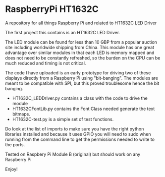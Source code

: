 # RaspberryPi HT1632C

A repository for all things Raspberry Pi and related to HT1632C LED Driver

The first project this contains is an HT1632C LED Driver.

The LED module can be found for less than 10 GBP from a popular auction site including worldwide shipping from China.
This module has one great advantage over similar modules in that each LED is memory mapped and does not need to be constantly refreshed, so the burden on the CPU can be much reduced and timing is not critical.

The code I have uploaded is an early prototype for driving two of these displays directly from a Raspberry Pi using "bit-banging".  The modules are meant to be compatible with SPI, but this proved troublesome hence the bit banging.

- HT1632C_LEDDriver.py contains a class with the code to drive the module
- HT1632CFontLib.py contains the Font Class needed generate the text bitmaps.
- HT1632C-test.py is a simple set of test functions.

Do look at the list of imports to make sure you have the right python libraries installed and because it uses GPIO you will need to sudo when running from the command line to get the permissions needed to write to the ports.

Tested on Raspbery Pi Module B (original) but should work on any Raspberry Pi

Enjoy!
